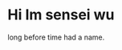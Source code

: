 <!DOCTYPE html>
<html>
<body>

<h1>Hi Im sensei wu</h1>

<p>long before time had a name.</p>

</body>
</html>
